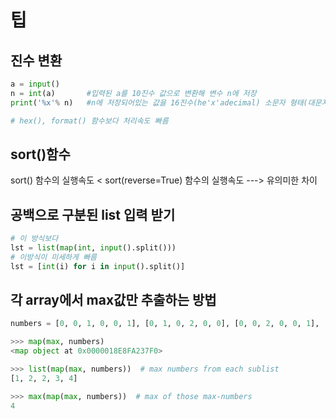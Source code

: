 # 팁
## 진수 변환
```python
a = input()  
n = int(a)       #입력된 a를 10진수 값으로 변환해 변수 n에 저장  
print('%x'% n)   #n에 저장되어있는 값을 16진수(he'x'adecimal) 소문자 형태(대문자는 x->X) 문자열로 출력

# hex(), format() 함수보다 처리속도 빠름
```

## sort()함수
sort() 함수의 실행속도 < sort(reverse=True) 함수의 실행속도  ---> 유의미한 차이  

## 공백으로 구분된 list 입력 받기
```python
# 이 방식보다
lst = list(map(int, input().split()))
# 이방식이 미세하게 빠름
lst = [int(i) for i in input().split()]
```

## 각 array에서 max값만 추출하는 방법

```python
numbers = [0, 0, 1, 0, 0, 1], [0, 1, 0, 2, 0, 0], [0, 0, 2, 0, 0, 1], [0, 1, 0, 3, 0, 0], [0, 0, 0, 0, 4, 0]

>>> map(max, numbers)
<map object at 0x0000018E8FA237F0>

>>> list(map(max, numbers))  # max numbers from each sublist
[1, 2, 2, 3, 4]

>>> max(map(max, numbers))  # max of those max-numbers
4 
```
